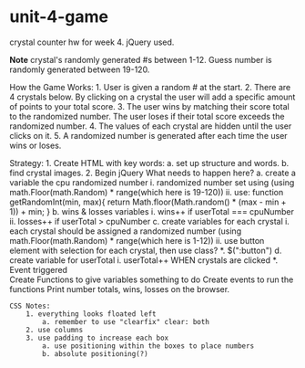 # unit-4-game
crystal counter hw for week 4. jQuery used. 

**Note**
    crystal's randomly generated #s between 1-12.
    Guess number is randomly generated between 19-120.

How the Game Works: 
    1. User is given a random # at the start.
    2. There are 4 crystals below. By clicking on a crystal the user will add a specific amount of points to your total score. 
    3. The user wins by matching their score total to the randomized number. The user loses if their total score exceeds the randomized number. 
    4. The values of each crystal are hidden until the user clicks on it.
    5. A randomized number is generated after each time the user wins or loses.

Strategy: 
    1. Create HTML with key words:
        a. set up structure and words. 
        b. find crystal images.
    2. Begin jQuery
        What needs to happen here?
            a. create a variable the cpu randomized number
                i. randomized number set using (using math.Floor(math.Random) * range(which here is 19-120))
                ii. use: function getRandomInt(min, max){
                        return Math.floor(Math.random() * (max - min + 1)) + min;
                }
            b. wins & losses variables
                i. wins++ if userTotal === cpuNumber
                ii. losses++ if userTotal > cpuNumber
            c. create variables for each crystal
                i. each crystal should be assigned a randomized number (using math.Floor(math.Random) * range(which here is 1-12))
                ii. use button element with selection for each crystal, then use class?
                    *. $(":button") 
            d. create variable for userTotal
                i. userTotal++ WHEN crystals are clicked
                    *. Event triggered     
        Create Functions to give variables something to do
        Create events to run the functions
        Print number totals, wins, losses on the browser.            
    
    
    CSS Notes:
        1. everything looks floated left 
            a. remember to use "clearfix" clear: both
        2. use columns
        3. use padding to increase each box
            a. use positioning within the boxes to place numbers
            b. absolute positioning(?)
